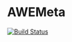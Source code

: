 # AWEMeta

[![Build Status](https://github.com/OpenSourceAWE/AWEMeta.jl/actions/workflows/CI.yml/badge.svg?branch=main)](https://github.com/OpenSourceAWE/AWEMeta.jl/actions/workflows/CI.yml?query=branch%3Amain)
